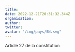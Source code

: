 ```yaml
---
title: 
date: 2022-12-21T20:31:32.344Z
organisation: 
author: 
twitter: 
avatar: "/img/pays/SN.svg"
---
```


Article 27 de la constitution 